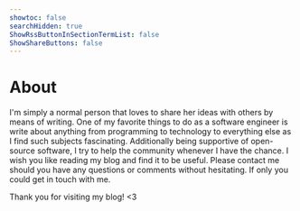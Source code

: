 ```yaml
---
showtoc: false
searchHidden: true
ShowRssButtonInSectionTermList: false
ShowShareButtons: false
---
```


# About

I'm simply a normal person that loves to share her ideas with others by means of writing. One of my favorite things to do as a software engineer is write about anything from programming to technology to everything else as I find such subjects fascinating. Additionally being supportive of open-source software, I try to help the community whenever I have the chance. I wish you like reading my blog and find it to be useful. Please contact me should you have any questions or comments without hesitating. If only you could get in touch with me.

Thank you for visiting my blog! <3
